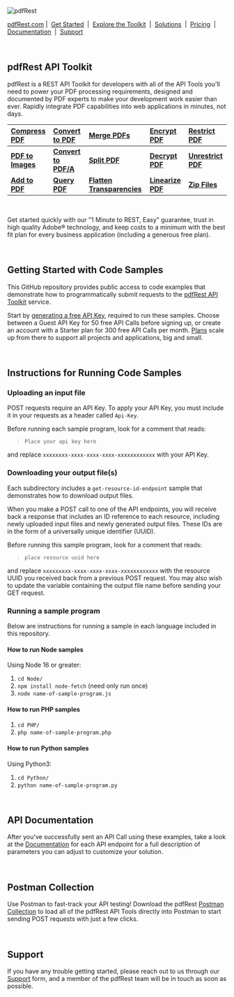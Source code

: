 ![pdfRest](https://cms.pdfrest.com/content/images/2022/11/pdfRest_logo_tag_750_275_light_bg.png)

[pdfRest.com](https://pdfrest.com )&nbsp;|&nbsp; [Get Started](https://pdfrest.com/getstarted) &nbsp;|&nbsp; [Explore the Toolkit](https://pdfrest.com/apitoolkit) &nbsp;|&nbsp; [Solutions](https://pdfrest.com/solutions/) &nbsp;|&nbsp; [Pricing](https://pdfrest.com/pricing) &nbsp;|&nbsp; [Documentation](https://pdfrest.com/documentation.html) &nbsp;|&nbsp; [Support](https://pdfrest.com/support)

<br>

## pdfRest API Toolkit
pdfRest is a REST API Toolkit for developers with all of the API Tools you'll need to power your PDF processing requirements, designed and documented by PDF experts to make your development work easier than ever. Rapidly integrate PDF capabilities into web applications in minutes, not days. 

|[Compress PDF](https://pdfrest.com/apitoolkit/compress-pdf/) | [Convert to PDF](https://pdfrest.com/apitoolkit/convert-to-pdf/) | [Merge PDFs](https://pdfrest.com/apitoolkit/merge-pdfs/) | [Encrypt PDF](https://pdfrest.com/apitoolkit/encrypt-pdf/) | [Restrict PDF](https://pdfrest.com/apitoolkit/restrict-pdf/) 
|:-|:-|:-|:-|:-| 
__[PDF to Images](https://pdfrest.com/apitoolkit/pdf-to-images/)__ | __[Convert to PDF/A](https://pdfrest.com/apitoolkit/convert-to-pdfa/)__ | __[Split PDF](https://pdfrest.com/apitoolkit/split-pdf/)__ | __[Decrypt PDF](https://pdfrest.com/apitoolkit/encrypt-pdf/)__ | __[Unrestrict PDF](https://pdfrest.com/apitoolkit/restrict-pdf/)__ | 
__[Add to PDF](https://pdfrest.com/apitoolkit/add-to-pdf/)__ | __[Query PDF](https://pdfrest.com/apitoolkit/query-pdf/)__ | __[Flatten Transparencies](https://pdfrest.com/apitoolkit/flatten-transparencies/)__ | __[Linearize PDF](https://pdfrest.com/apitoolkit/linearize-pdf/)__ | __[Zip Files](https://pdfrest.com/apitoolkit/zip-files/)__ 

<br>

Get started quickly with our "1 Minute to REST, Easy" guarantee, trust in high quality Adobe® technology, and keep costs to a minimum with the best fit plan for every business application (including a generous free plan).

<br>

## Getting Started with Code Samples
This GitHub repository provides public access to code examples that demonstrate how to programmatically submit requests to the [pdfRest API Toolkit](https://pdfrest.com) service.

Start by [generating a free API Key](https://pdfrest.com/getstarted), required to run these samples.  Choose between a Guest API Key for 50 free API Calls before signing up, or create an account with a Starter plan for 300 free API Calls per month. [Plans](https://pdfrest.com/pricing) scale up from there to support all projects and applications, big and small.

<br>

## Instructions for Running Code Samples

### Uploading an input file

POST requests require an API Key. To apply your API Key, you must include it in your requests as a header called `Api-Key`.

Before running each sample program, look for a comment that reads:
> `Place your api key here`

and replace `xxxxxxxx-xxxx-xxxx-xxxx-xxxxxxxxxxxx` with your API Key.

### Downloading your output file(s)

Each subdirectory includes a `get-resource-id-endpoint` sample that demonstrates how to download output files.

When you make a POST call to one of the API endpoints, you will receive back a response that includes an ID reference to each resource, including newly uploaded input files and newly generated output files.  These IDs are in the form of a universally unique identifier (UUID).

Before running this sample program, look for a comment that reads:
> `place resource uuid here`

and replace `xxxxxxxxx-xxxx-xxxx-xxxx-xxxxxxxxxxxx` with the resource UUID you received back from a previous POST request. You may also wish to update the variable containing the output file name before sending your GET request.

### Running a sample program

Below are instructions for running a sample in each language included in this repository.

#### How to run Node samples
Using Node 16 or greater:
1. `cd Node/`
2. `npm install node-fetch` (need only run once)
3. `node name-of-sample-program.js`

#### How to run PHP samples
1. `cd PHP/`
2. `php name-of-sample-program.php`

#### How to run Python samples
Using Python3:
1. `cd Python/`
2. `python name-of-sample-program.py`

<br>

## API Documentation
After you've successfully sent an API Call using these examples, take a look at the [Documentation](https://pdfrest.com/documentation.html) for each API endpoint for a full description of parameters you can adjust to customize your solution.

<br>

## Postman Collection
Use Postman to fast-track your API testing!  Download the pdfRest [Postman Collection](https://github.com/datalogics/pdf-rest-postman-collection) to load all of the pdfRest API Tools directly into Postman to start sending POST requests with just a few clicks. 

<br>

## Support
If you have any trouble getting started, please reach out to us through our [Support](https://pdfrest.com/support) form, and a member of the pdfRest team will be in touch as soon as possible.
